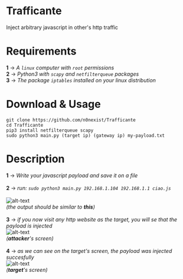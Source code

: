 # Trafficante
Inject arbitrary javascript in other's http traffic

# Requirements
<b>1</b> -> <i>A ```linux``` computer with ```root``` permissions</i><br>
<b>2</b> -> <i>Python3 with ```scapy``` and ```netfilterqueue``` packages</i><br>
<b>3</b> -> <i>The package ```iptables``` installed on your linux distribution</i><br>

# Download & Usage
```
git clone https://github.com/n0nexist/Trafficante
cd Trafficante
pip3 install netfilterqueue scapy
sudo python3 main.py (target ip) (gateway ip) my-payload.txt
```
# Description
<b>1</b> -> <i>Write your javascript payload and save it on a file</i><br><br>
<b>2</b> -> <i>run: ```sudo python3 main.py 192.168.1.104 192.168.1.1 ciao.js```</i><br><br>
![alt-text](https://user-images.githubusercontent.com/111337838/226171334-b0fc2da0-4d50-41c6-8c97-574eb820bd2e.png)<br>
<i>(the output should be similar to <b>this</b>)</i><br><br>
<b>3</b> -> <i>if you now visit any http website as the target, you will se that the payload is injected</i><br>
![alt-text](https://user-images.githubusercontent.com/111337838/226171496-02efe3da-9a54-499e-90a0-2433c99ead1b.png)<br>
<i>(<b>attacker</b>'s screen)</i><br><br>
<b>4</b> -> <i>as we can see on the target's screen, the payload was injected succesfully</i><br>
![alt-text](https://user-images.githubusercontent.com/111337838/226171705-3dfa8f1c-c260-4afd-a06d-a9a8a21cd583.png)<br>
<i>(<b>target</b>'s screen)</i><br><br>
